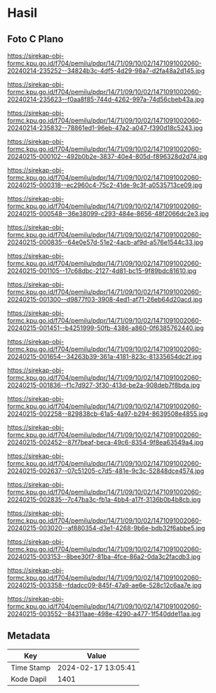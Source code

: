 # Hasil

## Foto C Plano

https://sirekap-obj-formc.kpu.go.id/f704/pemilu/pdpr/14/71/09/10/02/1471091002060-20240214-235252--34824b3c-4df5-4d29-98a7-d2fa48a2d145.jpg

https://sirekap-obj-formc.kpu.go.id/f704/pemilu/pdpr/14/71/09/10/02/1471091002060-20240214-235623--f0aa8f85-744d-4262-997a-74d56cbeb43a.jpg

https://sirekap-obj-formc.kpu.go.id/f704/pemilu/pdpr/14/71/09/10/02/1471091002060-20240214-235832--78861ed1-96eb-47a2-a047-f390d18c5243.jpg

https://sirekap-obj-formc.kpu.go.id/f704/pemilu/pdpr/14/71/09/10/02/1471091002060-20240215-000102--492b0b2e-3837-40e4-805d-f896328d2d74.jpg

https://sirekap-obj-formc.kpu.go.id/f704/pemilu/pdpr/14/71/09/10/02/1471091002060-20240215-000318--ec2960c4-75c2-41de-9c3f-a0535713ce09.jpg

https://sirekap-obj-formc.kpu.go.id/f704/pemilu/pdpr/14/71/09/10/02/1471091002060-20240215-000548--36e38099-c293-484e-8656-48f2066dc2e3.jpg

https://sirekap-obj-formc.kpu.go.id/f704/pemilu/pdpr/14/71/09/10/02/1471091002060-20240215-000835--64e0e57d-51e2-4acb-af9d-a576e1544c33.jpg

https://sirekap-obj-formc.kpu.go.id/f704/pemilu/pdpr/14/71/09/10/02/1471091002060-20240215-001105--17c68dbc-2127-4d81-bc15-9f89bdc81610.jpg

https://sirekap-obj-formc.kpu.go.id/f704/pemilu/pdpr/14/71/09/10/02/1471091002060-20240215-001300--d9877f03-3908-4ed1-af71-26eb64d20acd.jpg

https://sirekap-obj-formc.kpu.go.id/f704/pemilu/pdpr/14/71/09/10/02/1471091002060-20240215-001451--b4251999-50fb-4386-a860-0f6385762440.jpg

https://sirekap-obj-formc.kpu.go.id/f704/pemilu/pdpr/14/71/09/10/02/1471091002060-20240215-001654--34263b39-361a-4181-823c-81335654dc2f.jpg

https://sirekap-obj-formc.kpu.go.id/f704/pemilu/pdpr/14/71/09/10/02/1471091002060-20240215-001836--f1c7d927-3f30-413d-be2a-908deb7f8bda.jpg

https://sirekap-obj-formc.kpu.go.id/f704/pemilu/pdpr/14/71/09/10/02/1471091002060-20240215-002258--829838cb-61a5-4a97-b294-8639508e4855.jpg

https://sirekap-obj-formc.kpu.go.id/f704/pemilu/pdpr/14/71/09/10/02/1471091002060-20240215-002452--87f7beaf-beca-49c6-8354-9f8ea63549a4.jpg

https://sirekap-obj-formc.kpu.go.id/f704/pemilu/pdpr/14/71/09/10/02/1471091002060-20240215-002637--07c51205-c7d5-481e-9c3c-52848dce4574.jpg

https://sirekap-obj-formc.kpu.go.id/f704/pemilu/pdpr/14/71/09/10/02/1471091002060-20240215-002835--7c47ba3c-fb1a-4bb4-a17f-3136b0b4b8cb.jpg

https://sirekap-obj-formc.kpu.go.id/f704/pemilu/pdpr/14/71/09/10/02/1471091002060-20240215-003020--af880354-d3e1-4268-9b6e-bdb32f6abbe5.jpg

https://sirekap-obj-formc.kpu.go.id/f704/pemilu/pdpr/14/71/09/10/02/1471091002060-20240215-003153--8bee30f7-81ba-4fce-86a2-0da3c2facdb3.jpg

https://sirekap-obj-formc.kpu.go.id/f704/pemilu/pdpr/14/71/09/10/02/1471091002060-20240215-003358--fdadcc09-845f-47a9-ae6e-528c12c6aa7e.jpg

https://sirekap-obj-formc.kpu.go.id/f704/pemilu/pdpr/14/71/09/10/02/1471091002060-20240215-003552--84311aae-498e-4290-a477-1f540dde11aa.jpg


## Metadata

| Key        | Value               |
| ---------- | ------------------- |
| Time Stamp | 2024-02-17 13:05:41 |
| Kode Dapil | 1401                |



